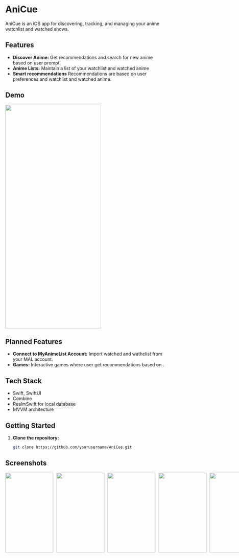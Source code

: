 # AniCue

AniCue is an iOS app for discovering, tracking, and managing your anime watchlist and watched shows.

## Features

- **Discover Anime:** Get recommendations and search for new anime based on user prompt.
- **Anime Lists:** Maintain a list of your watchlist and watched anime 
- **Smart recommendations** Recommendations are based on user preferences and watchlist and watched anime.

## Demo 
<img src="Demo/recording.gif" width="300" height="700" />

## Planned Features 
 - **Connect to MyAnimeList Account:** Import watched and wathclist from your MAL account.
 - **Games:** Interactive games where user get recommendations based on .

## Tech Stack

- Swift, SwiftUI
- Combine
- RealmSwift for local database
- MVVM architecture

## Getting Started

1. **Clone the repository:**
   ```sh
   git clone https://github.com/yourusername/AniCue.git


## Screenshots
<div style="display: flex; gap: 10px;">
  <img src="Demo/profile.PNG" width="150" height="250"/>
  <img src="Demo/background.PNG" width="150" height="250"/>
  <img src="Demo/preferences.PNG" width="150" height="250"/>
  <img src="Demo/watched.PNG" width="150" height="250"/>
  <img src="Demo/empty.PNG" width="150" height="250"/>
</div>
